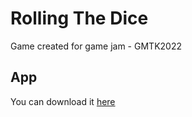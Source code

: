 # Rolling The Dice
 Game created for game jam - GMTK2022

## App
You can download it [here](https://arasti.itch.io/rolling-the-dice)
